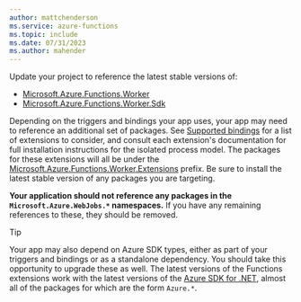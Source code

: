 ```yaml
---
author: mattchenderson
ms.service: azure-functions
ms.topic: include
ms.date: 07/31/2023
ms.author: mahender
---
```


Update your project to reference the latest stable versions of:
- [Microsoft.Azure.Functions.Worker](https://www.nuget.org/packages/Microsoft.Azure.Functions.Worker/)
- [Microsoft.Azure.Functions.Worker.Sdk](https://www.nuget.org/packages/Microsoft.Azure.Functions.Worker.Sdk/)

Depending on the triggers and bindings your app uses, your app may need to reference an additional set of packages. See [Supported bindings](../articles/azure-functions/functions-triggers-bindings.md#supported-bindings) for a list of extensions to consider, and consult each extension's documentation for full installation instructions for the isolated process model. The packages for these extensions will all be under the [Microsoft.Azure.Functions.Worker.Extensions](https://www.nuget.org/packages?q=Microsoft.Azure.Functions.Worker.Extensions) prefix. Be sure to install the latest stable version of any packages you are targeting.

**Your application should not reference any packages in the `Microsoft.Azure.WebJobs.*` namespaces.** If you have any remaining references to these, they should be removed.

> [!TIP]
> Your app may also depend on Azure SDK types, either as part of your triggers and bindings or as a standalone dependency. You should take this opportunity to upgrade these as well. The latest versions of the Functions extensions work with the latest versions of the [Azure SDK for .NET](/dotnet/azure/sdk/azure-sdk-for-dotnet), almost all of the packages for which are the form `Azure.*`.

